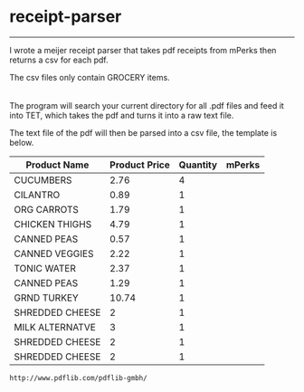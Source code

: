 # receipt-parser

---

I wrote a meijer receipt parser that takes pdf receipts from mPerks then returns a csv for each pdf. 

The csv files only contain GROCERY items. 

######

The program will search your current directory for all .pdf files and feed it into TET, which takes the pdf and turns it into a raw text file.

The text file of the pdf will then be parsed into a csv file, the template is below. 

Product Name  | Product Price | Quantity  | mPerks
------------- | ------------- | ------------- | -------------
CUCUMBERS	|2.76	|4	
CILANTRO|	0.89|	1	
ORG CARROTS	|1.79|	1	
CHICKEN THIGHS|	4.79|	1	
CANNED PEAS|	0.57	|1	
CANNED VEGGIES	|2.22|	1	
TONIC WATER	|2.37 |	1	
CANNED PEAS	|1.29|	1	
GRND TURKEY	|10.74|	1	
SHREDDED CHEESE|	2|	1	
MILK ALTERNATVE|	3	|1	
SHREDDED CHEESE|	2	|1	
SHREDDED CHEESE	|2	|1	


```
http://www.pdflib.com/pdflib-gmbh/
```
